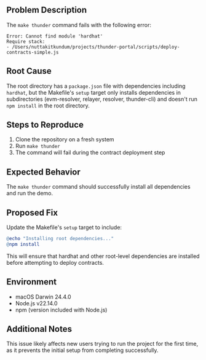 ## Problem Description

The `make thunder` command fails with the following error:
```
Error: Cannot find module 'hardhat'
Require stack:
- /Users/nuttakitkundum/projects/thunder-portal/scripts/deploy-contracts-simple.js
```

## Root Cause

The root directory has a `package.json` file with dependencies including `hardhat`, but the Makefile's `setup` target only installs dependencies in subdirectories (evm-resolver, relayer, resolver, thunder-cli) and doesn't run `npm install` in the root directory.

## Steps to Reproduce

1. Clone the repository on a fresh system
2. Run `make thunder`
3. The command will fail during the contract deployment step

## Expected Behavior

The `make thunder` command should successfully install all dependencies and run the demo.

## Proposed Fix

Update the Makefile's `setup` target to include:
```makefile
@echo "Installing root dependencies..."
@npm install
```

This will ensure that hardhat and other root-level dependencies are installed before attempting to deploy contracts.

## Environment

- macOS Darwin 24.4.0
- Node.js v22.14.0
- npm (version included with Node.js)

## Additional Notes

This issue likely affects new users trying to run the project for the first time, as it prevents the initial setup from completing successfully.